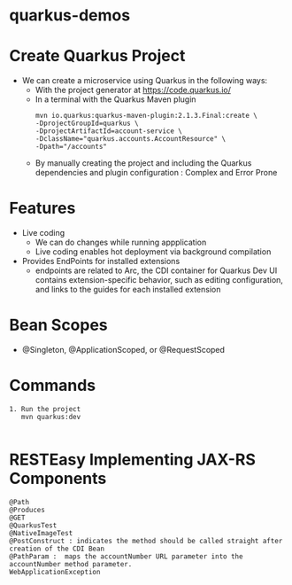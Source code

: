 # quarkus-demos

# Create Quarkus Project
- We can create a microservice using Quarkus in the following ways:
  - With the project generator at https://code.quarkus.io/
  - In a terminal with the Quarkus Maven plugin
     ``````````````````
     mvn io.quarkus:quarkus-maven-plugin:2.1.3.Final:create \
    -DprojectGroupId=quarkus \
    -DprojectArtifactId=account-service \
    -DclassName="quarkus.accounts.AccountResource" \
    -Dpath="/accounts"
    
     `````````````````````
  - By manually creating the project and including the Quarkus dependencies and plugin configuration : Complex and Error Prone
  
# Features
 - Live coding 
   - We can do changes while running appplication
   - Live coding enables hot deployment via background compilation 
 - Provides EndPoints for installed extensions
   - endpoints are related to Arc, the CDI container for Quarkus
     Dev UI contains extension-specific behavior, such as editing configuration, and links to the guides for each installed extension

# Bean Scopes
 - @Singleton, @ApplicationScoped, or @RequestScoped
# Commands 
  ```````````````````````
  1. Run the project 
     mvn quarkus:dev
  
  
  ````````````````````````
  
  
# RESTEasy Implementing JAX-RS Components
  ``````````````````````
  @Path
  @Produces
  @GET
  @QuarkusTest
  @NativeImageTest
  @PostConstruct : indicates the method should be called straight after creation of the CDI Bean
  @PathParam :  maps the accountNumber URL parameter into the accountNumber method parameter.
  WebApplicationException
  
  ``````````````````````
